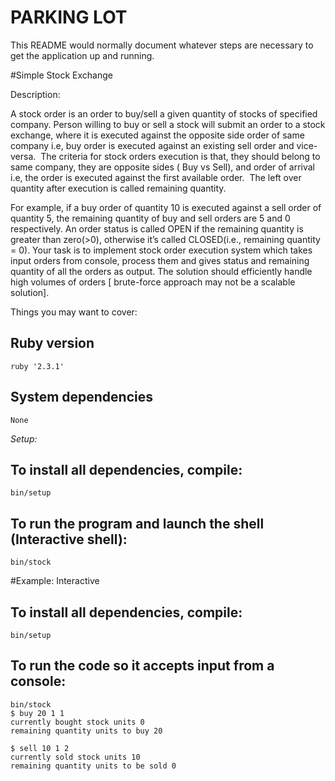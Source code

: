 # PARKING LOT

This README would normally document whatever steps are necessary to get the
application up and running.

#Simple Stock Exchange

Description:

A stock order is an order to buy/sell a given quantity of stocks of specified company. Person willing to buy or sell a stock will submit an order to a stock exchange, where it is executed against the opposite side order of same company i.e, buy order is executed against an existing sell order and vice-versa. 
The criteria for stock orders execution is that, they should belong to same company, they are opposite sides ( Buy vs Sell), and order of arrival i.e, the order is executed against the first available order. 
The left over quantity after execution is called remaining quantity. 
 

For example, if a buy order of quantity 10 is executed against a sell order of quantity 5, the remaining quantity of buy and sell orders are 5 and 0 respectively. An order status is called OPEN if the remaining quantity is greater than zero(>0), otherwise it’s called CLOSED(i.e., remaining quantity = 0). Your task is to implement stock order execution system which takes input orders from console, process them and gives status and remaining quantity of all the orders as output. The solution should efficiently handle high volumes of orders [ brute-force
approach may not be a scalable solution].


Things you may want to cover:

## Ruby version
	ruby '2.3.1'
## System dependencies
	None
*Setup:* 

## To install all dependencies, compile: 
	bin/setup
## To run the program and launch the shell (Interactive shell): 
	bin/stock

#Example: Interactive

## To install all dependencies, compile: 
	bin/setup
## To run the code so it accepts input from a console:
	bin/stock
	$ buy 20 1 1
	currently bought stock units 0
	remaining quantity units to buy 20

	$ sell 10 1 2
	currently sold stock units 10
	remaining quantity units to be sold 0

	


